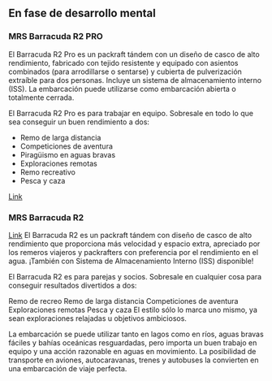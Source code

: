 ## En fase de desarrollo mental

### MRS Barracuda R2 PRO
El Barracuda R2 Pro es un packraft tándem con un diseño de casco de alto rendimiento, fabricado con tejido resistente y equipado con asientos combinados (para arrodillarse o sentarse) y cubierta de pulverización extraíble para dos personas. Incluye un sistema de almacenamiento interno (ISS). La embarcación puede utilizarse como embarcación abierta o totalmente cerrada.

El Barracuda R2 Pro es para trabajar en equipo. Sobresale en todo lo que sea conseguir un buen rendimiento a dos:
* Remo de larga distancia
* Competiciones de aventura 
* Piragüismo en aguas bravas
* Exploraciones remotas
* Remo recreativo
* Pesca y caza

[Link](https://www.packrafting-store.de/mrs-barracuda-r2-pro_3)

### MRS Barracuda R2
[Link](https://www.packrafting-store.de/mrs-barracuda-r2_1)
El Barracuda R2 es un packraft tándem con diseño de casco de alto rendimiento que proporciona más velocidad y espacio extra, apreciado por los remeros viajeros y packrafters con preferencia por el rendimiento en el agua. ¡También con Sistema de Almacenamiento Interno (ISS) disponible!

El Barracuda R2 es para parejas y socios. Sobresale en cualquier cosa para conseguir resultados divertidos a dos:

Remo de recreo
Remo de larga distancia
Competiciones de aventura 
Exploraciones remotas
Pesca y caza
El estilo sólo lo marca uno mismo, ya sean exploraciones relajadas u objetivos ambiciosos.

La embarcación se puede utilizar tanto en lagos como en ríos, aguas bravas fáciles y bahías oceánicas resguardadas, pero importa un buen trabajo en equipo y una acción razonable en aguas en movimiento. La posibilidad de transporte en aviones, autocaravanas, trenes y autobuses la convierten en una embarcación de viaje perfecta.